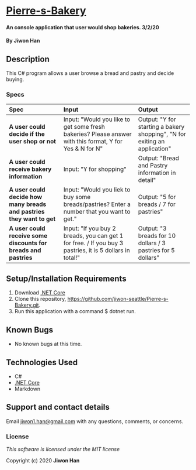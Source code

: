 # [Pierre-s-Bakery](https://github.com/jiwon-seattle/Pierre-s-Bakery.git)

#### An console application that user would shop bakeries. 3/2/20

#### By **Jiwon Han**

## Description

This C# program allows a user browse a bread and pastry and decide buying. 

### Specs
| Spec | Input | Output |
| :-------------     | :------------- | :------------- |
| **A user could decide if the user shop or not** | Input: "Would you like to get some fresh bakeries? Please answer with this format, Y for Yes & N for N" | Output: "Y for starting a bakery shopping", "N for exiting an application" |
| **A user could receive bakery information** | Input: "Y for shopping"  | Output: "Bread and Pastry information in detail" |
| **A user could decide how many breads and pastries they want to get** | Input: "Would you liek to buy some breads/pastries? Enter a number that you want to get."  | Output: "5 for breads / 7 for pastries" |
| **A user could receive some discounts for breads and pastries** | Input: "If you buy 2 breads, you can get 1 for free. / If you buy 3 pastries, it is 5 dollars in total!"  | Output: "3 breads for 10 dollars / 3 pastries for 5 dollars" |

## Setup/Installation Requirements
1. Download [.NET Core](https://dotnet.microsoft.com/download/dotnet-core/)
2. Clone this repository, https://github.com/jiwon-seattle/Pierre-s-Bakery.git.
3. Run this application with a command $ dotnet run. 

## Known Bugs
* No known bugs at this time.

## Technologies Used
* C#
* [.NET Core](https://dotnet.microsoft.com/download/dotnet-core/)
* Markdown

## Support and contact details

Email jiwon1.han@gmail.com with any questions, comments, or concerns.

### License

*This software is licensed under the MIT license*

Copyright (c) 2020 **Jiwon Han**
